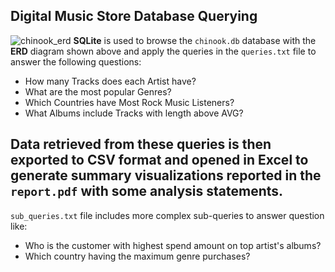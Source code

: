 ## Digital Music Store Database Querying
![chinook_erd](https://user-images.githubusercontent.com/36456356/231261373-29f7f1d4-9d84-4716-9180-4c804537bcca.png)
**SQLite** is used to browse the `chinook.db` database with the **ERD** diagram shown above and apply the queries in the `queries.txt` file to answer the following questions:
- How many Tracks does each Artist have?
- What are the most popular Genres?
- Which Countries have Most Rock Music Listeners?
- What Albums include Tracks with length above AVG?

Data retrieved from these queries is then exported to **CSV** format and opened in **Excel** to generate summary visualizations reported in the `report.pdf` with some analysis statements.
---
`sub_queries.txt` file includes more complex sub-queries to answer question like:
- Who is the customer with highest spend amount on top artist's albums?
- Which country having the maximum genre purchases?
